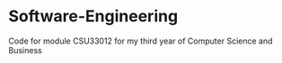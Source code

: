 # Software-Engineering
Code for module CSU33012 for my third year of Computer Science and Business 
